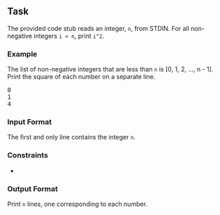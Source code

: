 <h2>Task</h2>
<p>The provided code stub reads an integer, <code>n</code>, from STDIN. For all non-negative integers <code>i &lt; n</code>, print <code>i^2</code>.</p>

<h3>Example</h3>

<p>The list of non-negative integers that are less than <code>n</code> is [0, 1, 2, ..., n - 1]. Print the square of each number on a separate line.</p>

<pre>
0
1
4
</pre>

<h3>Input Format</h3>

<p>The first and only line contains the integer <code>n</code>.</p>

<h3>Constraints</h3>

<ul>
  <li></li>
</ul>

<h3>Output Format</h3>

<p>Print <code>n</code> lines, one corresponding to each number.</p>